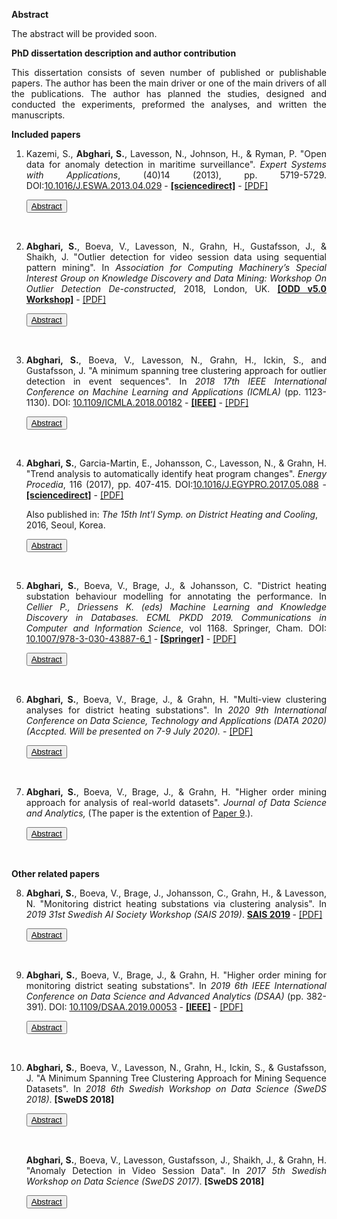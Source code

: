 <!--h3 style="text-align:center;color:#606c71;"><b>Licentiate Thesis</b></h3-->
<!--h1 style="text-align:left;color:#606c71;margin-bottom: 0px;">Outlier Detection Analysis:</h1>
<h2 style="text-align:left;color:#606c71;margin-top: 2px;">Approaches for Identifying Deviating Behaviors in Real-world</h2-->
**Abstract**
<p align="justify">The abstract will be provided soon.</p>

**PhD dissertation description and author contribution**
<p align="justify">This dissertation consists of seven number of published or publishable papers. The author has been the main driver or one of the main drivers of all the publications. The author has planned the studies, designed and conducted the experiments, preformed the analyses, and written the manuscripts.</p>

<!--The complete dissertation can be downloaded as a PDF.-->

**Included papers**
<ol>
<li>
<p align="justify">Kazemi, S., <b>Abghari, S.</b>, Lavesson, N., Johnson, H., & Ryman, P. "Open data for anomaly detection in maritime surveillance". <i>Expert Systems with Applications</i>, (40)14 (2013), pp. 5719-5729. DOI:<a href="https://doi.org/10.1016/j.eswa.2013.04.029" target="_blank">10.1016/J.ESWA.2013.04.029</a> - 
<strong><a href="https://www.sciencedirect.com/science/article/pii/S0957417413002765" target="_blank">[sciencedirect]</a></strong> - <a href="./doc/paper1.pdf">[PDF]</a></p>
  
<button id="b1" class="unstyled-button"  onclick="toggle('a1');update_button('b1')"><u>Abstract</u></button>
<div style="display:none" id="a1">
  <p align="justify">Maritime surveillance has received increased attention from a civilian perspective in recent years. Anomaly detection is one of many techniques available for improving the safety and security in this domain. Maritime authorities use confidential data sources for monitoring the maritime activities; however, a paradigm shift on the Internet has created new open sources of data. We investigate the potential of using open data as a complementary resource for anomaly detection in maritime surveillance. We present and evaluate a decision support system based on open data and expert rules for this purpose. We conduct a case study in which experts from the Swedish coastguard participate to conduct a real-world validation of the system. We conclude that the exploitation of open data as a complementary resource is feasible since our results indicate improvements in the efficiency and effectiveness of the existing surveillance systems by increasing the accuracy and covering unseen aspects of maritime activities.</p>
</div>
<p>
  <br>
</p>  
</li>

<li>
<p align="justify"><b>Abghari, S.</b>, Boeva, V., Lavesson, N., Grahn, H., Gustafsson, J., & Shaikh, J. "Outlier detection for video session data using sequential pattern mining". In <i>Association for Computing Machinery’s Special Interest Group on Knowledge Discovery and Data Mining: Workshop On Outlier Detection De-constructed</i>, 2018, London, UK.
<strong><a href="https://www.andrew.cmu.edu/user/lakoglu/odd/index.html" target="_blank">[ODD v5.0 Workshop]</a></strong> - <a href="./doc/paper3.pdf">[PDF]</a></p>

<button id="b3" class="unstyled-button"  onclick="toggle('a3');update_button('b3')"><u>Abstract</u></button>
<div style="display:none" id="a3">
<p align="justify">The growth of Internet video and over-the-top transmission techniques has enabled online video service providers to deliver high quality video content to viewers. To maintain and improve the quality of experience, video providers need to detect unexpected issues that can highly affect the viewers’ experience. This requires analyzing massive amounts of video session data in order to find unexpected sequences of events. In this paper we combine sequential pattern mining and clustering to discover such event sequences. The proposed approach applies sequential pattern mining to find frequent patterns by considering contextual and collective outliers. In order to distinguish between the normal and abnormal behavior of the system, we initially identify the most frequent patterns. Then a clustering algorithm is applied on the most frequent patterns. The generated clustering model together with Silhouette Index are used for further analysis of less frequent patterns and detection of potential outliers. Our results show that the proposed approach can detect outliers at the system level.</p>
</div>
<p>
  <br>
</p>  
</li>

<li>
<p align="justify"><b>Abghari, S.</b>, Boeva, V., Lavesson, N., Grahn, H., Ickin, S., and Gustafsson, J. "A minimum spanning tree clustering approach for outlier detection in event sequences". In <i>2018 17th IEEE International Conference on Machine Learning and Applications (ICMLA)</i> (pp. 1123-1130). DOI: <a href="https://doi.org/10.1109/ICMLA.2018.00182" target="_blank">10.1109/ICMLA.2018.00182</a> - 
<strong><a href="https://ieeexplore.ieee.org/abstract/document/8614207" target="_blank">[IEEE]</a></strong> - <a href="./doc/paper4.pdf">[PDF]</a></p>

<button id="b4" class="unstyled-button"  onclick="toggle('a4');update_button('b4')"><u>Abstract</u></button>
<div style="display:none" id="a4">
<p align="justify">Outlier detection has been studied in many domains. Outliers arise due to different reasons such as mechanical issues, fraudulent behavior, and human error. In this paper, we propose an unsupervised approach for outlier detection in a sequence dataset. The proposed approach combines sequential pattern mining, cluster analysis and a minimum spanning tree algorithm in order to identify clusters of outliers. Initially, the sequential pattern mining is used to extract frequent sequential patterns. Next the extracted patterns are clustered into groups of similar patterns. Finally the minimum spanning tree algorithm is used to find groups of outliers. The proposed approach has been evaluated on two different real datasets, i.e., smart meter data and video session data. The obtained results have shown that our approach can be applied to narrow down the space of events to a set of potential outliers and facilitate domain experts in further analysis and identification of system level issues.</p>
</div>
<p>
  <br>
</p>  
</li>

<li>
<p align="justify"><b>Abghari, S.</b>, Garcia-Martin, E., Johansson, C., Lavesson, N., & Grahn, H. "Trend analysis to automatically identify heat program changes". <i>Energy Procedia</i>, 116 (2017), pp. 407-415. DOI:<a href="https://doi.org/10.1016/j.egypro.2017.05.088" target="_blank">10.1016/J.EGYPRO.2017.05.088</a> - 
<strong><a href="https://www.sciencedirect.com/science/article/pii/S1876610217322956" target="_blank">[sciencedirect]</a></strong> - <a href="./doc/paper2.pdf">[PDF]</a></p>
<p>Also published in: <i>The 15th Int'l Symp. on District Heating and Cooling</i>, 2016, Seoul, Korea.</p>

<button id="b2" class="unstyled-button"  onclick="toggle('a2');update_button('b2')"><u>Abstract</u></button>
<div style="display:none" id="a2">
  <p align="justify">The aim of this study is to improve the monitoring and controlling of heating systems located at customer buildings through the use of a decision support system. To achieve this, the proposed system applies a two-step classifier to detect manual changes of the temperature of the heating system. We apply data from the Swedish company NODA, active in energy optimization and services for energy efficiency, to train and test the suggested system. The decision support system is evaluated through an experiment and the results are validated by experts at NODA. The results show that the decision support system can detect changes within three days after their occurrence and only by considering daily average measurements.</p>
</div>
<p>
  <br>
</p>  
</li>

<li>
<p align="justify"><b>Abghari, S.</b>, Boeva, V., Brage, J., & Johansson, C. "District heating substation behaviour modelling for annotating the performance. In <i>Cellier P., Driessens K. (eds) Machine Learning and Knowledge Discovery in Databases. ECML PKDD 2019. Communications in Computer and Information Science</i>, vol 1168. Springer, Cham. DOI: <a href="https://doi.org/10.1007/978-3-030-43887-6_1" target="_blank">10.1007/978-3-030-43887-6_1</a> - <strong><a href="https://link.springer.com/chapter/10.1007/978-3-030-43887-6_1" target="_blank">[Springer]</a></strong> - <a href="./doc/paper5.pdf">[PDF]</a></p>
  
<button id="b5" class="unstyled-button" onclick="toggle('a5');update_button('b5')"><u>Abstract</u></button>
<div style="display:none" id="a5">
  <p align="justify">In this ongoing study, we propose a higher order data mining approach for modelling district heating (DH) substations’ behaviour and linking operational behaviour representative profiles with different performance indicators. We initially create substation’s operational behaviour models by extracting weekly patterns and clustering them into groups of similar patterns. The built models are further analyzed and integrated into an overall substation model by applying consensus clustering. The different operational behaviour profiles represented by the exemplars of the consensus clustering model are then linked to performance indicators. The labelled behaviour profiles are deployed over the whole heating season to derive diverse insights about the substation’s performance. The results show that the proposed method can be used for modelling, analyzing and understanding the deviating and sub-optimal DH substation’s behaviours.</p>
</div>
<p>
  <br>
</p>  
</li>

<li>
<p align="justify"><b>Abghari, S.</b>, Boeva, V., Brage, J., & Grahn, H. "Multi-view clustering analyses for district heating substations". In <i>2020 9th International Conference on Data Science, Technology and Applications (DATA 2020) (Accpted. Will be presented on 7-9 July 2020).</i> - <a href="./doc/paper6.pdf">[PDF]</a></p>
  
<button id="b6" class="unstyled-button"  onclick="toggle('a6');update_button('b6')"><u>Abstract</u></button>
<div style="display:none" id="a6">
    <p align="justify">In this study, we propose a multi-view clustering approach for mining and analysing multi-view network datasets. The proposed approach is applied and evaluated on a real-world scenario for monitoring and analysing district heating (DH) network conditions and identifying substations with sub-optimal behaviour. Initially, geographical locations of the substations are used to build an approximate graph representation of the DH network. Two different analyses can further be applied in this context: step-wise and parallel-wise multi-view clustering. The step-wise analysis is meant to sequentially consider and analyse substations with respect to a few different views. At each step, a new clustering solution is built on top of the one generated by the previously considered view, which organizes the substations in a hierarchical structure that can be used for multi-view comparisons. The parallel-wise analysis on the other hand, provides the opportunity to analyse substations with regards to two different views in parallel. Such analysis is aimed to represent and identify the relationships between substations by organizing them in a bipartite graph and analysing the substations’ distribution with respect to each view. The proposed data analysis and visualization approach arms domain experts with means for analysing DH network performance. In addition, it will facilitate the identification of substations with deviating operational behaviour based on comparative analysis with their closely located neighbours.</p>
</div>
<p>
<br>
</p>  
</li>

<li>
<p align="justify"><b>Abghari, S.</b>, Boeva, V., Brage, J., & Grahn, H. "Higher order mining approach for analysis of real-world datasets". <i>Journal of Data Science and Analytics,</i> (The paper is the extention of <a href="#p-9">Paper 9</a>.). 
</p>

<button id="b7" class="unstyled-button"  onclick="toggle('a7');update_button('b7')"><u>Abstract</u></button>
<div style="display:none" id="a7">
  <p align="justify">In this study, we propose a higher order mining (HOM) approach that can be used for analysis of real-world datasets. The proposed approach consists of several different data analysis techniques such as sequential pattern mining, clustering analysis, consensus clustering and minimum spanning tree (MST). Initially, clustering analysis is performed on the extracted patterns to model the behavior modes of the studied phenomenon for a given time period. The built clustering models corresponding to every two consecutive time periods can further be assessed for mining changes in the monitored behaviour. In case some significant difference is observed, further analysis is performed by integrating the built models into a consensus clustering and applying an MST for identifying deviating behaviours. The validity and the potential of the proposed approach has been demonstrated on a real-world dataset originating from a network of district heating (DH) substations. The obtained results show that our approach is capable of detecting deviating and sub-optimal behaviours of the DH substations.</p>
</div>
<p>
  <br>
</p>  
</li>
</ol>

**Other related papers**

<ol start="8">

<li>
<p align="justify" id="p-9"><b>Abghari, S.</b>, Boeva, V., Brage, J., Johansson, C., Grahn, H., & Lavesson, N. "Monitoring district heating substations via clustering analysis". In <i>2019 31st Swedish AI
Society Workshop (SAIS 2019)</i>. <strong><a href="https://sais2019.cs.umu.se/program/" target="_blank">SAIS 2019</a>
</strong> - <a href="./doc/paper8.pdf">[PDF]</a></p> 
  
<button id="b8" class="unstyled-button"  onclick="toggle('a8');update_button('b8')"><u>Abstract</u></button>
<div style="display:none" id="a8">
  <p align="justify">In this paper, we describe an ongoing study for detecting deviating behaviour of district heating (DH) substations. We propose an approach for modelling, monitoring and analyzing the DH substations operational behaviour on a weekly basis. The proposed approach combines sequential pattern mining together with clustering analysis and minimum spanning tree to identify outliers. Our goal is to detect changes in operational behaviour of substations that can decrease their efficiency.</p>
</div>
<p>
  <br>
</p>  
</li>

<li>
<p align="justify"><b>Abghari, S.</b>, Boeva, V., Brage, J., & Grahn, H. "Higher order mining for monitoring district seating substations". In <i>2019 6th IEEE International Conference on Data Science and Advanced Analytics (DSAA)</i> (pp. 382-391). DOI: <a href="https://doi.org/10.1109/DSAA.2019.00053" target="_blank">10.1109/DSAA.2019.00053</a> - 
<strong><a href="https://ieeexplore.ieee.org/document/8964173" target="_blank">[IEEE]</a></strong> - <a href="./doc/paper9.pdf">[PDF]</a>
</p> 
  
<button id="b9" class="unstyled-button"  onclick="toggle('a9');update_button('b9')"><u>Abstract</u></button>
<div style="display:none" id="a9">
  <p align="justify">We propose a higher order mining (HOM) approach for modelling, monitoring and analyzing district heating (DH) substations' operational behaviour and performance. HOM is concerned with mining over patterns rather than primary or raw data. The proposed approach uses a combination of different data analysis techniques such as sequential pattern mining, clustering analysis, consensus clustering and minimum spanning tree (MST). Initially, a substation's operational behaviour is modeled by extracting weekly patterns and performing clustering analysis. The substation's performance is monitored by assessing its modeled behaviour for every two consecutive weeks. In case some significant difference is observed, further analysis is performed by integrating the built models into a consensus clustering and applying an MST for identifying deviating behaviours. The results of the study show that our method is robust for detecting deviating and sub-optimal behaviours of DH substations. In addition, the proposed method can facilitate domain experts in the interpretation and understanding of the substations' behaviour and performance by providing different data analysis and visualization techniques.</p>
</div>
<p>
  <br>
</p>  
</li>

<li>
<p align="justify"><b>Abghari, S.</b>, Boeva, V., Lavesson, N., Grahn, H., Ickin, S., & Gustafsson, J. "A Minimum Spanning Tree Clustering Approach for Mining Sequence Datasets". In <i> 2018 6th Swedish Workshop on Data Science (SweDS 2018)</i>. <strong><a href="http://sweds2018.cs.umu.se/" target="_blank"></a>[SweDS 2018]</strong></p>

<button id="b10" class="unstyled-button" onclick="toggle('a10');update_button('b10')"><u>Abstract</u></button>
<div style="display:none" id="a10">
<p align="justify">We propose an unsupervised approach for outlier detection in a sequence dataset. Outlier detection has been studied in many domains. Outliers arise due to different reasons such as mechanical issues, fraudulent behavior, and human error. Our approach consists of a preprocessing step and three main steps: 1) Sequential patterns mining, 2) Frequent sequential pattern clustering, and 3) Minimum spanning tree (MST) building and outlier detection analysis.</p>
<p align="justify">In the preprocessing step, Data segmentation, data is partitioned into equal-sized segments in order to identify sequential patterns. The first step, Sequential patterns mining, concerns the extraction of frequent sequential patterns and mapping them with records of a sequence dataset. The PrefixSpan algorithm is used to find frequent sequential patterns from each segment. The extracted patterns can lead us to find collective outliers. Furthermore, the extracted patterns are mapped with the source they come from. This can help us to find additional information about the patterns such as pattern frequency and its occurrence time. The latter is useful for finding a contextual outliers. In the second step, Frequent sequential pattern clustering, the selected patterns are clustered by applying affinity propagation (AP) algorithm. AP can estimate the number of clusters from data. In the third step, Minimum spanning tree building and outlier detection analysis, the exemplars of the clusters are used for building a complete weighted graph, where vertices of the graph are the exemplars and edges are the distance between them. The aim is to determine a subset of edges that connect all the vertices together without any cycles that has the minimum total edge weight. In order to identify outliers, the longest edge of the tree is removed. The constructed MST will be replaced by the created sub-trees. The sub-trees are ranked from smallest to largest based on the number of items they match within the sequence dataset. Here the smallest subtrees can be regarded as outliers.</p>
<p align="justify">The proposed approach can be used to facilitate the domain experts in identification of outliers. Building the minimum spanning tree on top the clustering solution can lead to identifying clusters of outliers. This can reduce the time complexity of the proposed approach. The proposed approach has been evaluated in two different experimental scenarios. Namely, it has been applied on two different sequence datasets: smart meter data and video session data. Both datasets contain sequences of event types that either shows the operational status of a smart meter or the current action that takes place in a viewer’s video session. The results of the experiments on the smart meter data are more comprehensible compared to the video session data. The main reason is the fact that the event types in smart meters are explicitly detailed, explaining the status of the devices. However, in video session data the event types are general which requires more investigation and experts’ knowledge in order to detect video sessions with quality issues. The validation of the results on video session data by the domain experts showed that 67% of the labeled sessions by the proposed approach were correct.</p>
</div>
<p>
  <br>
</p>
</li>

<p align="justify"><b>Abghari, S.</b>, Boeva, V., Lavesson, Gustafsson, J., Shaikh, J., & Grahn, H. "Anomaly Detection in Video Session Data". In <i> 2017 5th Swedish Workshop on Data Science (SweDS 2017)</i>. <strong><a href="https://cse.gu.se/english/sweds2017" target="_blank"></a>[SweDS 2018]</strong></p>


<button id="b11" class="unstyled-button" onclick="toggle('a11');update_button('b11')"><u>Abstract</u></button>
<div style="display:none" id="a11">
<p align="justify">Online video service providers (OVSPs) continuously improve their services to satisfy the subscribers’ expectation. This requires analysing massive amount of log files and different video event types. We use sequential pattern mining to analyse video data sequences to detect unexpected issues that can highly affect the subscribers’ experience. The video session data has temporal order and contains detailed information regarding which video is requested, what type of device is used for watching the video, and the list of occurrences of all event types.
<p align="justify">The initial assumption with using sequential pattern mining is that most frequent sequential patterns (MFSPs) can be considered as normal system behaviour, while the others, non-most frequent sequential patterns (NMFSPs), can be potential anomalies. By performing clustering analysis, the MFSPs can be grouped based on their similarities. Finally, NMFSPs can be evaluated by the created model. The goodness-of-fit of the NMFSPs can be identified by applying an internal cluster validation measure such as Silhouette Index (SI).</p>

<p align="justify">The proposed method has six steps as follows:
<ol>
<li><p align="justify">The video sessions are divided into equal-sized segments, e.g., daily.</p></li>
<li><p align="justify">The PrefixSpan algorithm is used to extract frequent sequential patterns. Such sequential patterns can lead us to detect collective anomalies, i.e., a collection of related data points (event types) assumed to be anomalous based on their occurrences together.</p></li>
<li><p align="justify">The extracted frequent sequential patterns are mapped with the video sessions and extra information related to date and time such as workday or weekend for finding contextual anomalies will be added to them.</p></li>
<li><p align="justify">The frequent sequential patterns are divided into two groups based on how frequent they are. Those patterns that occurred in more than one segment are named MFSPs with initial assumption that they are normal. The NMFSPs, on the other hand can be assumed as potentially anomalies.</p></li>
<li><p align="justify">MFSPs are clustered into partitions based on their similarities.</p></li>
<li><p align="justify">The clustering model built in the previous step is used to analyse the NMFSPs by matching each pattern into a cluster. To evaluate the goodness-of-fit of each NMFSP, SI is used. The SI has a range of [-1, 1]. A score 1 shows the NMFSP is assigned to a correct cluster. When score is about zero, this indicates that the NMFSP is on the decision boundary between two neighbouring clusters. Finally, a score close to -1 indicates the pattern is misclassified and assigned to an erroneous cluster, i.e., such NMFSP can be identified as anomaly.</p></li>
</ol></p>

<p align="justify">The proposed approach is applied on two months (October-November 2016) of data for a large OVSP company. The results show an increase in the number of quality adaptation events for many video sessions in both months. Such surge in the number of video streaming performance events during video sessions can be related to the fact that many viewers simultaneously try to watch the same video (e.g., a special live show) or an issue at the system level. In both cases, additional analysis by the company experts is needed for better understanding and interpretation of the results.</p>
</div>
<p>
  <br>
</p>
</li>

</ol>
